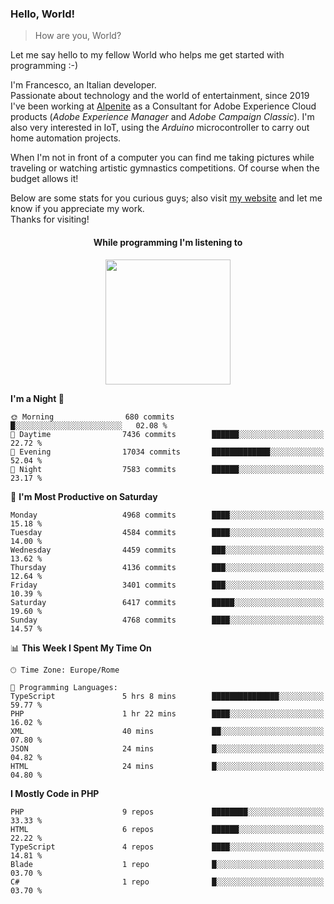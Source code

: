 ### Hello, World!

> How are you, World?

Let me say hello to my fellow World who helps me get started with programming :-)

I'm Francesco, an Italian developer.  
Passionate about technology and the world of entertainment, since 2019 I've been working at [Alpenite](https://www.alpenite.com) as a Consultant for Adobe Experience Cloud products (*Adobe Experience Manager* and *Adobe Campaign Classic*). I'm also very interested in IoT, using the *Arduino* microcontroller to carry out home automation projects.

When I'm not in front of a computer you can find me taking pictures while traveling or watching artistic gymnastics competitions. Of course when the budget allows it!

Below are some stats for you curious guys; also visit [my website](https://www.francescorega.eu) and let me know if you appreciate my work.  
Thanks for visiting!

<div align="center">
  <h4>While programming I'm listening to</h4>
  <a href="https://apps.francescorega.eu/now-playing/11147232609" target="_blank"><img src="https://apps.francescorega.eu/now-playing/11147232609" width="200"></a>
</div>

<!--START_SECTION:waka-->
**I'm a Night 🦉** 

```text
🌞 Morning                680 commits         █░░░░░░░░░░░░░░░░░░░░░░░░   02.08 % 
🌆 Daytime                7436 commits        ██████░░░░░░░░░░░░░░░░░░░   22.72 % 
🌃 Evening                17034 commits       █████████████░░░░░░░░░░░░   52.04 % 
🌙 Night                  7583 commits        ██████░░░░░░░░░░░░░░░░░░░   23.17 % 
```
📅 **I'm Most Productive on Saturday** 

```text
Monday                   4968 commits        ████░░░░░░░░░░░░░░░░░░░░░   15.18 % 
Tuesday                  4584 commits        ████░░░░░░░░░░░░░░░░░░░░░   14.00 % 
Wednesday                4459 commits        ███░░░░░░░░░░░░░░░░░░░░░░   13.62 % 
Thursday                 4136 commits        ███░░░░░░░░░░░░░░░░░░░░░░   12.64 % 
Friday                   3401 commits        ███░░░░░░░░░░░░░░░░░░░░░░   10.39 % 
Saturday                 6417 commits        █████░░░░░░░░░░░░░░░░░░░░   19.60 % 
Sunday                   4768 commits        ████░░░░░░░░░░░░░░░░░░░░░   14.57 % 
```


📊 **This Week I Spent My Time On** 

```text
🕑︎ Time Zone: Europe/Rome

💬 Programming Languages: 
TypeScript               5 hrs 8 mins        ███████████████░░░░░░░░░░   59.77 % 
PHP                      1 hr 22 mins        ████░░░░░░░░░░░░░░░░░░░░░   16.02 % 
XML                      40 mins             ██░░░░░░░░░░░░░░░░░░░░░░░   07.80 % 
JSON                     24 mins             █░░░░░░░░░░░░░░░░░░░░░░░░   04.82 % 
HTML                     24 mins             █░░░░░░░░░░░░░░░░░░░░░░░░   04.80 % 
```

**I Mostly Code in PHP** 

```text
PHP                      9 repos             ████████░░░░░░░░░░░░░░░░░   33.33 % 
HTML                     6 repos             ██████░░░░░░░░░░░░░░░░░░░   22.22 % 
TypeScript               4 repos             ████░░░░░░░░░░░░░░░░░░░░░   14.81 % 
Blade                    1 repo              █░░░░░░░░░░░░░░░░░░░░░░░░   03.70 % 
C#                       1 repo              █░░░░░░░░░░░░░░░░░░░░░░░░   03.70 % 
```




<!--END_SECTION:waka-->
